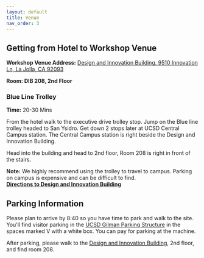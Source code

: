 ```yaml
---
layout: default
title: Venue
nav_order: 3
---
```


## Getting from Hotel to Workshop Venue

**Workshop Venue Address:** [Design and Innovation Building, 9510 Innovation Ln, La Jolla, CA 92093](https://maps.app.goo.gl/ve6gp3AuMZCrSr6h6)

**Room: DIB 208, 2nd Floor** 

### **Blue Line Trolley**

**Time:** 20-30 Mins

From the hotel walk to the executive drive trolley stop. Jump on the Blue line trolley headed to San Ysidro. Get down 2 stops later at UCSD Central Campus station. The Central Campus station is right beside the Design and Innovation Building.

Head into the building and head to 2nd floor, Room 208 is right in front of the stairs.

**Note:** We highly recommend using the trolley to travel to campus. Parking on campus is expensive and can be difficult to find.  
[**Directions to Design and Innovation Building**](https://maps.app.goo.gl/uVK5DukWwdsbxYKJ9)

## Parking Information

Please plan to arrive by 8:40 so you have time to park and walk to the site. You'll find visitor parking in the [UCSD Gilman Parking Structure](https://maps.app.goo.gl/wGyABUkTXePdsTSWA) in the spaces marked V with a white box. 
You can pay for parking at the machine.  

After parking, please walk to the [Design and Innovation Building](https://maps.app.goo.gl/BNv345X48QyZTaph8), 2nd floor, and find room 208.
